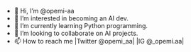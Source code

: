 - 👋 Hi, I’m @opemi-aa
- 👀 I’m interested in becoming an AI dev.
- 🌱 I’m currently learning Python programming.
- 💞️ I’m looking to collaborate on AI projects.
- 📫 How to reach me |Twitter @opemi_aa| |IG @_opemi.aa|

<!---
opemi-aa/opemi-aa is a ✨ special ✨ repository because its `README.md` (this file) appears on your GitHub profile.
You can click the Preview link to take a look at your changes.
--->
